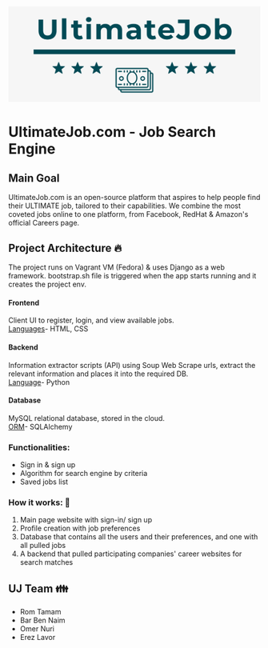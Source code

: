 ![UltimateJob](ultimatejobweb/static/UJ-cover.png)

# **UltimateJob.com - Job Search Engine**

## **Main Goal**

UltimateJob.com is an open-source platform that aspires to help people find their ULTIMATE job,
tailored to their capabilities.
We combine the most coveted jobs online to one platform, from Facebook, RedHat & Amazon's official Careers page.

## Project Architecture :fire:
The project runs on Vagrant VM (Fedora) & uses Django as a web framework.
bootstrap.sh file is triggered when the app starts running and it creates the project env.

#### **Frontend**
Client UI to register, login, and view available jobs. <br>
<u>Languages</u>- HTML, CSS

#### **Backend**
Information extractor scripts (API) using Soup Web Scrape urls, extract the relevant information and places it into the required DB.<br>
<u>Language</u>- Python

#### **Database**
MySQL relational database, stored in the cloud.<br>
<u>ORM</u>- SQLAlchemy


### Functionalities:

- Sign in & sign up
- Algorithm for search engine by criteria
- Saved jobs list

### How it works: :tada:

1. Main page website with sign-in/ sign up
2. Profile creation with job preferences
3. Database that contains all the users and their preferences, and one with all pulled jobs
4. A backend that pulled participating companies' career websites for search matches

## UJ Team :family:

- Rom Tamam
- Bar Ben Naim  
- Omer Nuri
- Erez Lavor
